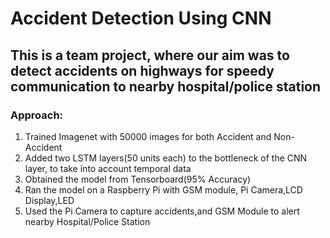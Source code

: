 # Accident Detection Using CNN
## This is a team project, where our aim was to detect accidents on highways for speedy communication to nearby hospital/police station
### Approach:
1. Trained Imagenet with 50000 images for both Accident and Non-Accident
2. Added two LSTM layers(50 units each) to the bottleneck of the CNN layer, to take into account temporal data
3. Obtained the model from Tensorboard(95% Accuracy)
4. Ran the model on a Raspberry Pi with GSM module, Pi Camera,LCD Display,LED
5. Used the Pi Camera to capture accidents,and GSM Module to alert nearby Hospital/Police Station
